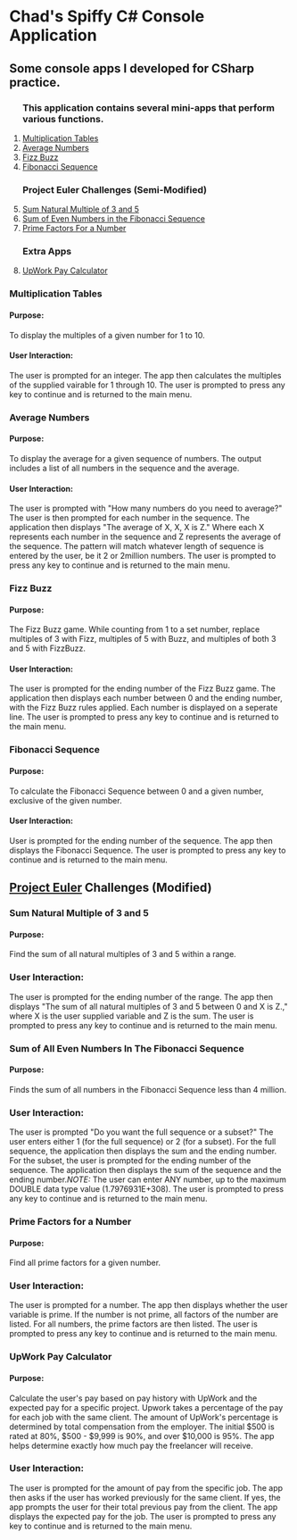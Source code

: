 # <h1>Chad's Spiffy C# Console Application</h1>
<h2>Some console apps I developed for CSharp practice.</h2>

<ol><h3>This application contains several mini-apps that perform various functions.</h3>

<li><a href="https://github.com/ChadESmith42/csharp-mini-apps/new/master?readme=1#multiplication-tables">Multiplication Tables</a></li>
<li><a href="https://github.com/ChadESmith42/csharp-mini-apps/new/master?readme=1#average-numbers">Average Numbers</a></li>
<li><a href="https://github.com/ChadESmith42/csharp-mini-apps/new/master?readme=1#fizz-buzz">Fizz Buzz</a></li>
<li><a href="https://github.com/ChadESmith42/csharp-mini-apps/new/master?readme=1#fibonacci-sequence">Fibonacci Sequence</a></li>
<h3>Project Euler Challenges (Semi-Modified)</h3>
<li><a href="https://github.com/ChadESmith42/csharp-mini-apps/new/master?readme=1#sum-natural-multiple-of-3-and-5">Sum Natural Multiple of 3 and 5</a></li>
<li><a href="https://github.com/ChadESmith42/csharp-mini-apps/new/master?readme=1#sum-of-even-numbers-in-the-fibonacci-sequence">Sum of Even Numbers in the Fibonacci Sequence</a></li>
<li><a href="https://github.com/ChadESmith42/csharp-mini-apps/new/master?readme=1#prime-factors-for-a-number">Prime Factors For a Number</a></li>
<h3>Extra Apps</h3>
<li><a href="https://github.com/ChadESmith42/csharp-mini-apps/new/master?readme=1#upwork-pay-calculator">UpWork Pay Calculator</a></li>
</ol>

<h3>Multiplication Tables</h3>
<h4>Purpose:</h4>
<p>To display the multiples of a given number for 1 to 10.<p>
<h4>User Interaction:</h4>
<p>The user is prompted for an integer. The app then calculates the multiples of the supplied vairable for 1 through 10. The user is prompted to press any key to continue and is returned to the main menu.</p>

<h3>Average Numbers</h3>
<h4>Purpose:</h4> 
<p>To display the average for a given sequence of numbers. The output includes a list of all numbers in the sequence and the average.</p>
<h4>User Interaction:</h4><p>The user is prompted with "How many numbers do you need to average?" The user is then prompted for each number in the sequence. The application then displays "The average of X, X, X is Z." Where each X represents each number in the sequence and Z represents the average of the sequence. The pattern will match whatever length of sequence is entered by the user, be it 2 or 2million numbers. The user is prompted to press any key to continue and is returned to the main menu.</p>

<h3>Fizz Buzz</h3>
<h4>Purpose:</h4><p>The Fizz Buzz game. While counting from 1 to a set number, replace multiples of 3 with Fizz, multiples of 5 with Buzz, and multiples of both 3 and 5 with FizzBuzz.</p>
<h4>User Interaction:</h4><p>The user is prompted for the ending number of the Fizz Buzz game. The application then displays each number between 0 and the ending number, with the Fizz Buzz rules applied. Each number is displayed on a seperate line. The user is prompted to press any key to continue and is returned to the main menu.</p>

<h3>Fibonacci Sequence</h3>
<h4>Purpose:</h4><p>To calculate the Fibonacci Sequence between 0 and a given number, exclusive of the given number.</p>
<h4>User Interaction:</h4><p>User is prompted for the ending number of the sequence. The app then displays the Fibonacci Sequence. The user is prompted to press any key to continue and is returned to the main menu.</p>

<h2><a href="https://projecteuler.net">Project Euler</a> Challenges (Modified)</h2>
<h3>Sum Natural Multiple of 3 and 5</h3>
<h4>Purpose:</h4><p>Find the sum of all natural multiples of 3 and 5 within a range.</p>
<h3>User Interaction:</h3><p> The user is prompted for the ending number of the range. The app then displays "The sum of all natural multiples of 3 and 5 between 0 and X is Z.," where X is the user supplied variable and Z is the sum. The user is prompted to press any key to continue and is returned to the main menu.</p>

<h3>Sum of All Even Numbers In The Fibonacci Sequence</h3>
<h4>Purpose:</h4><p>Finds the sum of all numbers in the Fibonacci Sequence less than 4 million.</p>
<h3>User Interaction:</h3><p>The user is prompted "Do you want the full sequence or a subset?" The user enters either 1 (for the full sequence) or 2 (for a subset). For the full sequence, the application then displays the sum and the ending number. For the subset, the user is prompted for the ending number of the sequence. The application then displays the sum of the sequence and the ending number.<em>NOTE:</em> The user can enter ANY number, up to the maximum DOUBLE data type value (1.7976931E+308). The user is prompted to press any key to continue and is returned to the main menu.</p>

<h3>Prime Factors for a Number</h3>
<h4>Purpose:</h4><p>Find all prime factors for a given number.</p>
<h3>User Interaction:</h3><p>The user is prompted for a number. The app then displays whether the user variable is prime. If the number is not prime, all factors of the number are listed. For all numbers, the prime factors are then listed. The user is prompted to press any key to continue and is returned to the main menu.</p>

<h3>UpWork Pay Calculator</h3>
<h4>Purpose:</h4><p>Calculate the user's pay based on pay history with UpWork and the expected pay for a specific project. Upwork takes a percentage of the pay for each job with the same client. The amount of UpWork's percentage is determined by total compensation from the employer. The initial $500 is rated at 80%, $500 - $9,999 is 90%, and over $10,000 is 95%. The app helps determine exactly how much pay the freelancer will receive.</p>
<h3>User Interaction:</h3><p>The user is prompted for the amount of pay from the specific job. The app then asks if the user has worked previously for the same client. If yes, the app prompts the user for their total previous pay from the client. The app displays the expected pay for the job. The user is prompted to press any key to continue and is returned to the main menu.</p>

